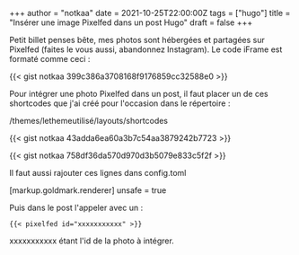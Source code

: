 +++
author = "notkaa"
date = 2021-10-25T22:00:00Z
tags = ["hugo"]
title = "Insérer une image Pixelfed dans un post Hugo"
draft = false
+++

Petit billet penses bête, mes photos sont hébergées et partagées sur Pixelfed (faites le vous aussi, abandonnez Instagram). 
Le code iFrame est formaté comme ceci :

{{< gist notkaa 399c386a3708168f9176859cc32588e0 >}}

Pour intégrer une photo Pixelfed dans un post, il faut placer un de ces shortcodes que j'ai créé pour l'occasion dans le répertoire :  

/themes/lethemeutilisé/layouts/shortcodes

{{< gist notkaa 43adda6ea60a3b7c54aa3879242b7723 >}}

{{< gist notkaa 758df36da570d970d3b5079e833c5f2f >}}

Il faut aussi rajouter ces lignes dans config.toml

[markup.goldmark.renderer]
unsafe = true

Puis dans le post l'appeler avec un :  

```
{{< pixelfed id="xxxxxxxxxxx" >}}
```
xxxxxxxxxxx étant l'id de la photo à intégrer.

